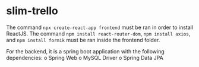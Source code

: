 # slim-trello

The command `npx create-react-app frontend` must be ran in order to install ReactJS.
The command `npm install react-router-dom`, `npm install axios`, and `npm install formik`
must be ran inside the frontend folder.

For the backend, it is a spring boot application with the following dependencies:
o Spring Web
o MySQL Driver
o Spring Data JPA